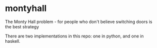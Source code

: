 # montyhall
The Monty Hall problem - for people who don't believe switching doors is the best strategy

There are two implementations in this repo: one in python, and one in haskell.
